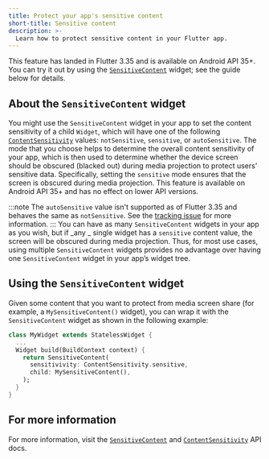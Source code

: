 ```yaml
---
title: Protect your app's sensitive content
short-title: Sensitive content
description: >-
  Learn how to protect sensitive content in your Flutter app.
---
```


This feature has landed in Flutter 3.35 and is available on Android API 35+.  You can try it out by using the [`SensitiveContent`] widget; see the guide below for details.

## About the `SensitiveContent` widget

You might use the `SensitiveContent` widget in your app to set the content sensitivity
of a child `Widget`, which will have one of the following [`ContentSensitivity`]
values: `notSensitive`, `sensitive`, or `autoSensitive`.
The mode that you choose helps to determine the overall content sensitivity of your app,
which is then used to determine whether the device screen should be obscured
(blacked out) during media projection to protect users’ sensitive data.
Specifically, setting the `sensitive` mode ensures that the screen is obscured
during media projection. This feature is available on Android API 35+
and has no effect on lower API versions.

:::note
The `autoSensitive` value isn't supported as of
Flutter 3.35 and behaves the same as `notSensitive`.
See the [tracking issue][] for more information.
:::
You can have as many `SensitiveContent` widgets in your app as you wish,
but if _any _ single widget has a `sensitive` content value,
the screen will be obscured during media projection.
Thus, for most use cases, using multiple `SensitiveContent` widgets provides
no advantage over having one `SensitiveContent` widget in your app’s widget tree.


## Using the `SensitiveContent` widget

Given some content that you want to protect from media screen share
(for example, a `MySensitiveContent()` widget),
you can wrap it with the `SensitiveContent` widget as shown in the following example:

```dart
class MyWidget extends StatelessWidget {
  ...
  Widget build(BuildContext context) {
    return SensitiveContent(
      sensitivivity: ContentSensitivity.sensitive,
      child: MySensitiveContent(),
    );
  }
}
```

## For more information

For more information, visit the [`SensitiveContent`][]
and [`ContentSensitivity`][] API docs.

[`SensitiveContent`]: {{site.api}}/flutter/widgets/SensitiveContent-class.html
[`ContentSensitivity`]: {{site.api}}/flutter/services/ContentSensitivity.html
[tracking issue]: {{site.github}}/flutter/flutter/issues/160879
